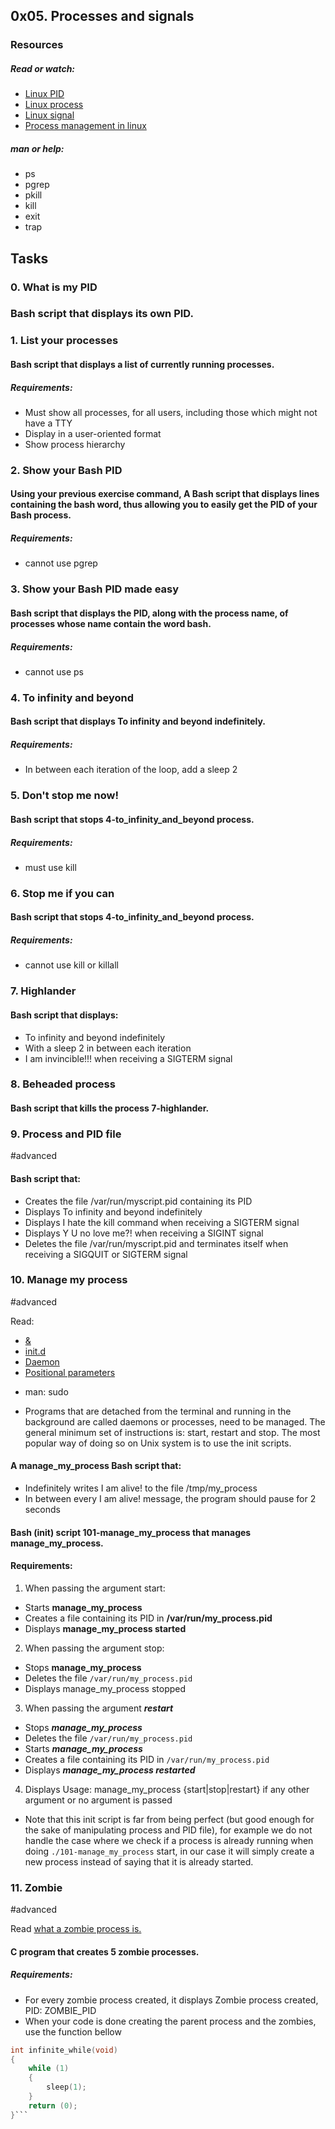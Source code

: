 ## 0x05. Processes and signals

### Resources

##### Read or watch:
- [Linux PID](http://www.linfo.org/pid.html)
- [Linux process](https://www.thegeekstuff.com/2012/03/linux-processes-environment/)
- [Linux signal](https://www.educative.io/answers/what-are-linux-signals)
- [Process management in linux](https://www.digitalocean.com/community/tutorials/process-management-in-linux)
##### man or help:
- ps
- pgrep
- pkill
- kill
- exit
- trap

## Tasks

### 0. What is my PID

### Bash script that displays its own PID.

### 1. List your processes

#### Bash script that displays a list of currently running processes.

##### Requirements:

* Must show all processes, for all users, including those which might not have a TTY
* Display in a user-oriented format
* Show process hierarchy

### 2. Show your Bash PID

#### Using your previous exercise command, A Bash script that displays lines containing the bash word, thus allowing you to easily get the PID of your Bash process.

##### Requirements:

* cannot use pgrep

### 3. Show your Bash PID made easy

#### Bash script that displays the PID, along with the process name, of processes whose name contain the word bash.

##### Requirements:

* cannot use ps

### 4. To infinity and beyond

#### Bash script that displays To infinity and beyond indefinitely.

##### Requirements:

* In between each iteration of the loop, add a sleep 2

### 5. Don't stop me now!

#### Bash script that stops 4-to_infinity_and_beyond process.

##### Requirements:

* must use kill

### 6. Stop me if you can

#### Bash script that stops 4-to_infinity_and_beyond process.

##### Requirements:

* cannot use kill or killall

### 7. Highlander

#### Bash script that displays:

* To infinity and beyond indefinitely
* With a sleep 2 in between each iteration
* I am invincible!!! when receiving a SIGTERM signal

### 8. Beheaded process

#### Bash script that kills the process 7-highlander.

### 9. Process and PID file
\#advanced

#### Bash script that:

* Creates the file /var/run/myscript.pid containing its PID
* Displays To infinity and beyond indefinitely
* Displays I hate the kill command when receiving a SIGTERM signal
* Displays Y U no love me?! when receiving a SIGINT signal
* Deletes the file /var/run/myscript.pid and terminates itself when receiving a SIGQUIT or SIGTERM signal

### 10. Manage my process
\#advanced

Read:

- [&](https://bashitout.com/2013/05/18/Ampersands-on-the-command-line.html)
- [init.d](https://www.ghacks.net/2009/04/04/get-to-know-linux-the-etcinitd-directory/)
- [Daemon](https://en.wikipedia.org/wiki/Daemon_%28computing%29)
- [Positional parameters](https://www.gnu.org/software/bash/manual/html_node/Positional-Parameters.html)
* man: sudo

- Programs that are detached from the terminal and running in the background are called daemons or processes, need to be managed. The general minimum set of instructions is: start, restart and stop. The most popular way of doing so on Unix system is to use the init scripts.

#### A manage_my_process Bash script that:

* Indefinitely writes I am alive! to the file /tmp/my_process
* In between every I am alive! message, the program should pause for 2 seconds
#### Bash (init) script 101-manage_my_process that manages manage_my_process.

#### Requirements:

1. When passing the argument start:
* Starts **manage_my_process**
* Creates a file containing its PID in **/var/run/my_process.pid**
* Displays **manage_my_process started**
2. When passing the argument stop:
* Stops **manage_my_process**
* Deletes the file `/var/run/my_process.pid`
* Displays manage_my_process stopped
3. When passing the argument ***restart***
* Stops ***manage_my_process***
* Deletes the file `/var/run/my_process.pid`
* Starts ***manage_my_process***
* Creates a file containing its PID in `/var/run/my_process.pid`
* Displays ***manage_my_process restarted***

4. Displays Usage: manage_my_process {start|stop|restart} if any other argument or no argument is passed
- Note that this init script is far from being perfect (but good enough for the sake of manipulating process and PID file), for example we do not handle the case where we check if a process is already running when doing `./101-manage_my_process` start, in our case it will simply create a new process instead of saying that it is already started.

### 11. Zombie
\#advanced

Read [what a zombie process is.](https://zombieprocess.wordpress.com/what-is-a-zombie-process/)

#### C program that creates 5 zombie processes.

##### Requirements:

* For every zombie process created, it displays Zombie process created, PID: ZOMBIE_PID
* When your code is done creating the parent process and the zombies, use the function bellow
```C
int infinite_while(void)
{
    while (1)
    {
        sleep(1);
    }
    return (0);
}```
